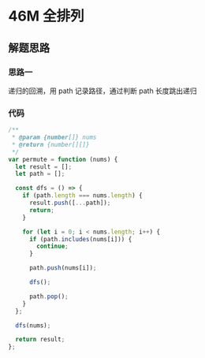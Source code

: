 # 46M 全排列

## 解题思路

### 思路一

递归的回溯，用 path 记录路径，通过判断 path 长度跳出递归

### 代码

```js
/**
 * @param {number[]} nums
 * @return {number[][]}
 */
var permute = function (nums) {
  let result = [];
  let path = [];

  const dfs = () => {
    if (path.length === nums.length) {
      result.push([...path]);
      return;
    }

    for (let i = 0; i < nums.length; i++) {
      if (path.includes(nums[i])) {
        continue;
      }

      path.push(nums[i]);

      dfs();

      path.pop();
    }
  };

  dfs(nums);

  return result;
};
```
